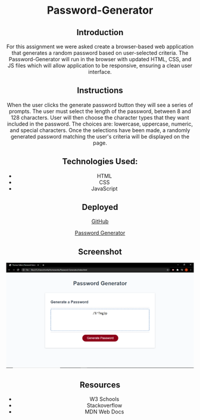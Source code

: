 <div align="center">
  
# Password-Generator
## Introduction

For this assignment we were asked create a browser-based web application that generates a random password based on user-selected criteria. The Password-Generator will run in the browser with updated HTML, CSS, and JS files which will allow application to be responsive, ensuring a clean user interface. 

## Instructions

When the user clicks the generate password button they will see a series of prompts. The user must select the length of the password, between 8 and 128 characters. User will then choose the character types that they want included in the password. The choices are: lowercase, uppercase, numeric, and special characters. Once the selections have been made, a randomly generated password matching the user's criteria will be displayed on the page.  


## Technologies Used:

* HTML
* CSS
* JavaScript

## Deployed

[GitHub](https://github.com/TomFallon9/Password-Generator)

[Password Generator](https://tomfallon9.github.io/Password-Generator/)

## Screenshot
![Screenshot](https://github.com/TomFallon9/Password-Generator/blob/master/screenshot.png?raw=true)

## Resources
* W3 Schools
* Stackoverflow
* MDN Web Docs


